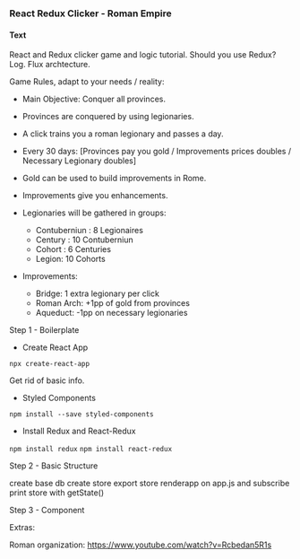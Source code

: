 ### React Redux Clicker - Roman Empire


#### Text

React and Redux clicker game and logic tutorial.
Should you use Redux?
Log.
Flux archtecture.

Game Rules, adapt to your needs / reality:

- Main Objective: Conquer all provinces.
- Provinces are conquered by using legionaries.
- A click trains you a roman legionary and passes a day.
- Every 30 days: [Provinces pay you gold / Improvements prices doubles / Necessary Legionary doubles]
- Gold can be used to build improvements in Rome.
- Improvements give you enhancements.


- Legionaries will be gathered in groups:
    - Contuberniun : 8 Legionaires
    - Century : 10 Contuberniun
    - Cohort : 6 Centuries
    - Legion: 10 Cohorts

- Improvements:
    - Bridge: 1 extra legionary per click
    - Roman Arch: +1pp of gold from provinces
    - Aqueduct: -1pp on necessary legionaries


Step 1 - Boilerplate

- Create React App

```npx create-react-app```

Get rid of basic info.


- Styled Components

```npm install --save styled-components```

- Install Redux and React-Redux

```npm install redux```
```npm install react-redux```


Step 2 - Basic Structure

create base db
create store
export store
renderapp on app.js and subscribe
print store with getState()


Step 3 - Component


Extras:

Roman organization: https://www.youtube.com/watch?v=Rcbedan5R1s